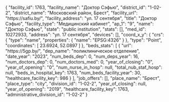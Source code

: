 {
    "facility_id": 1763,
    "facility_name": "Доктор Сэфью",
    "district_id": "1-02-2",
    "district_name": "Московский район, Брест",
    "facility_url": "https:\/\/safiu.by\/",
    "facility_address": "ул. 17 сентября",
    "title": "Доктор Сэфью",
    "facility_type": "Медицинский кабинет",
    "ap_1": "9",
    "name": "Доктор Сэфью",
    "state": "public institution",
    "stats": [],
    "med_id": 10272933,
    "address": "ул. 17 сентября",
    "devices": [],
    "coord_x_y": {
        "crs": {
            "type": "name",
            "properties": {
                "name": "EPSG:4326"
            }
        },
        "type": "Point",
        "coordinates": [
            23.6924,
            52.0897
        ]
    },
    "beds_stats": [
        {
            "url": "https:\/\/5gp.by\/",
            "dep_name": "поликлиническое отделение",
            "date_year": "2023",
            "num_beds_dep": 0,
            "num_deps_year": 16,
            "num_doctors_dep": 0,
            "num_doctors_med": 0,
            "year_of_closing": "0",
            "year_of_opening": "0",
            "num_nurse_in_hosp": null,
            "total_nub_staf_hosp": null,
            "beds_in_hospital_key": 1763,
            "num_beds_facility_year": 30,
            "healthcare_facility_key": 986
        }
    ],
    "job_offers": [],
    "place_name": "Брест",
    "place_type": "city",
    "division_id": "1-02-2",
    "year_of_closing": null,
    "year_of_opening": "2019",
    "healthcare_facility_key": 1763,
    "administrative_division_id": "1-02-2"
}